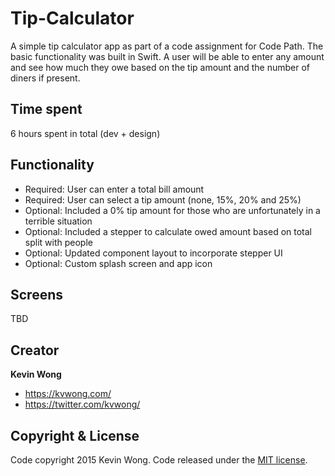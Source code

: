 # Tip-Calculator
A simple tip calculator app as part of a code assignment for Code Path. The basic functionality was built in Swift. A user will be able to enter any amount and see how much they owe based on the tip amount and the number of diners if present.

## Time spent

6 hours spent in total (dev + design)

## Functionality

* Required: User can enter a total bill amount
* Required: User can select a tip amount (none, 15%, 20% and 25%)
* Optional: Included a 0% tip amount for those who are unfortunately in a terrible situation
* Optional: Included a stepper to calculate owed amount based on total split with people
* Optional: Updated component layout to incorporate stepper UI
* Optional: Custom splash screen and app icon

## Screens

TBD

## Creator
**Kevin Wong**
* https://kvwong.com/
* https://twitter.com/kvwong/
 

## Copyright & License
Code copyright 2015 Kevin Wong. Code released under the [MIT license](https://github.com/kvwong/Tip-Calculator/blob/master/License). 
